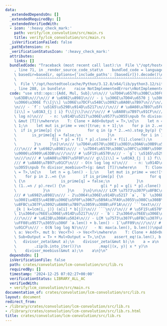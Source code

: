 ```yaml
---
data:
  _extendedDependsOn: []
  _extendedRequiredBy: []
  _extendedVerifiedWith:
  - icon: ':heavy_check_mark:'
    path: verify/lcm_convolution/src/main.rs
    title: verify/lcm_convolution/src/main.rs
  _isVerificationFailed: false
  _pathExtension: rs
  _verificationStatusIcon: ':heavy_check_mark:'
  attributes:
    links: []
  bundledCode: "Traceback (most recent call last):\n  File \"/opt/hostedtoolcache/Python/3.12.8/x64/lib/python3.12/site-packages/onlinejudge_verify/documentation/build.py\"\
    , line 71, in _render_source_code_stat\n    bundled_code = language.bundle(stat.path,\
    \ basedir=basedir, options={'include_paths': [basedir]}).decode()\n          \
    \         ^^^^^^^^^^^^^^^^^^^^^^^^^^^^^^^^^^^^^^^^^^^^^^^^^^^^^^^^^^^^^^^^^^^^^^^^^^^^^^^^^\n\
    \  File \"/opt/hostedtoolcache/Python/3.12.8/x64/lib/python3.12/site-packages/onlinejudge_verify/languages/rust.py\"\
    , line 288, in bundle\n    raise NotImplementedError\nNotImplementedError\n"
  code: "use std::ops::{Add, Mul, Sub};\n\n/// \u7D04\u6570\u30BC\u30FC\u30BF\u5909\
    \u63DB\n///\n/// # \u6982\u8981\n/// - i \u306E\u7D04\u6570 j \u306B\u3064\u3044\
    \u3066\u306E f\\[j\\] \u306E\u7DCF\u548C\u3092\u8A08\u7B97\n///\n/// # \u5F15\u6570\
    \n/// - `f`: \u5165\u529B\u914D\u5217\n///\n/// # \u8A08\u7B97\u5F0F\n/// g\\\
    [i\\] = \u03A3_{j | i} f\\[j\\]\n///\n/// # \u8A08\u7B97\u91CF\n/// - O(n log\
    \ log n)\n///   - n: \u914D\u5217\u306E\u9577\u3055\npub fn divisor_zeta<T>(f:\
    \ &mut [T])\nwhere\n    T: Clone + Add<Output = T>,\n{\n    let n = f.len() -\
    \ 1;\n    let mut is_prime = vec![true; n + 1];\n    for p in 2..=n {\n      \
    \  if is_prime[p] {\n            for q in (p * 2..=n).step_by(p) {\n         \
    \       is_prime[q] = false;\n            }\n            for i in 1..=n / p {\n\
    \                f[i * p] = f[i * p].clone() + f[i].clone();\n            }\n\
    \        }\n    }\n}\n\n/// \u7D04\u6570\u30E1\u30D3\u30A6\u30B9\u5909\u63DB\n\
    ///\n/// # \u6982\u8981\n/// - \u7D04\u6570\u30BC\u30FC\u30BF\u5909\u63DB\u306E\
    \u9006\u5909\u63DB\n///\n/// # \u5F15\u6570\n/// - `g`: \u5165\u529B\u914D\u5217\
    \n///\n/// # \u8A08\u7B97\u5F0F\n/// g\\[i\\] = \u03A3_{j | i} f\\[j\\]\n///\n\
    /// # \u8A08\u7B97\u91CF\n/// - O(n log log n)\n///   - n: \u914D\u5217\u306E\u9577\
    \u3055\npub fn divisor_moebius<T>(g: &mut [T])\nwhere\n    T: Clone + Sub<Output\
    \ = T>,\n{\n    let n = g.len() - 1;\n    let mut is_prime = vec![true; n + 1];\n\
    \    for p in 2..=n {\n        if is_prime[p] {\n            for q in (p * 2..=n).step_by(p)\
    \ {\n                is_prime[q] = false;\n            }\n            for i in\
    \ (1..=n / p).rev() {\n                g[i * p] = g[i * p].clone() - g[i].clone();\n\
    \            }\n        }\n    }\n}\n\n/// LCM \u7573\u307F\u8FBC\u307F\n///\n\
    /// # \u6982\u8981\n/// - 2\u3064\u306E\u914D\u5217 `a`, `b` \u306B\u5BFE\u3057\
    \u3001\u4EE5\u4E0B\u306E\u5F0F\u3067\u5B9A\u7FA9\u3055\u308C\u308B\u7573\u307F\
    \u8FBC\u307F\u3092\u8A08\u7B97\u3059\u308B\uFF1A\n/// ```text\n/// res[k] = \u03A3\
    _{k | k=lcm(i, j)} (a[i] * b[j])\n/// ```\n///\n/// # \u5F15\u6570\n/// - `a`:\
    \ 1\u3064\u76EE\u306E\u914D\u5217\n/// - `b`: 2\u3064\u76EE\u306E\u914D\u5217\n\
    ///\n/// # \u623B\u308A\u5024\n/// - LCM \u7573\u307F\u8FBC\u307F\u306E\u7D50\u679C\
    \uFF08\u9577\u3055\u306F `a.len() + b.len() - 1`\uFF09\n///\n/// # \u8A08\u7B97\
    \u91CF\n/// - O(N log log N)\n///   - N: max(a.len(), b.len())\npub fn lcm_convolution<T>(mut\
    \ a: Vec<T>, mut b: Vec<T>) -> Vec<T>\nwhere\n    T: Clone + Add<Output = T> +\
    \ Sub<Output = T> + Mul<Output = T>,\n{\n    assert_eq!(a.len(), b.len());\n \
    \   divisor_zeta(&mut a);\n    divisor_zeta(&mut b);\n    a = a\n        .into_iter()\n\
    \        .zip(b.into_iter())\n        .map(|(x, y)| x * y)\n        .collect();\n\
    \    divisor_moebius(&mut a);\n    a\n}\n"
  dependsOn: []
  isVerificationFile: false
  path: crates/convolution/lcm-convolution/src/lib.rs
  requiredBy: []
  timestamp: '2024-12-25 07:02:27+00:00'
  verificationStatus: LIBRARY_ALL_AC
  verifiedWith:
  - verify/lcm_convolution/src/main.rs
documentation_of: crates/convolution/lcm-convolution/src/lib.rs
layout: document
redirect_from:
- /library/crates/convolution/lcm-convolution/src/lib.rs
- /library/crates/convolution/lcm-convolution/src/lib.rs.html
title: crates/convolution/lcm-convolution/src/lib.rs
---
```

